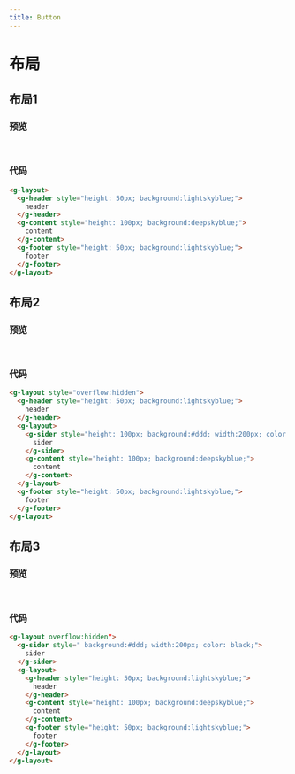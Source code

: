 ```yaml
---
title: Button
---
```


# 布局
## 布局1
### 预览
<br/>
<ClientOnly>
<layout-demos></layout-demos>
</ClientOnly>

### 代码

```HTML
<g-layout>
  <g-header style="height: 50px; background:lightskyblue;">
    header
  </g-header>
  <g-content style="height: 100px; background:deepskyblue;">
    content
  </g-content>
  <g-footer style="height: 50px; background:lightskyblue;">
    footer
  </g-footer>
</g-layout>
```

## 布局2
### 预览
<br/>
<ClientOnly>
<layout-demos-2></layout-demos-2>
</ClientOnly>

### 代码

```HTML
<g-layout style="overflow:hidden">
  <g-header style="height: 50px; background:lightskyblue;">
    header
  </g-header>
  <g-layout>
    <g-sider style="height: 100px; background:#ddd; width:200px; color: black;">
      sider
    </g-sider>
    <g-content style="height: 100px; background:deepskyblue;">
      content
    </g-content>
  </g-layout>
  <g-footer style="height: 50px; background:lightskyblue;">
    footer
  </g-footer>
</g-layout>
```

## 布局3
### 预览
<br/>
<ClientOnly>
<layout-demos-3></layout-demos-3>
</ClientOnly>

### 代码
```HTML
<g-layout overflow:hidden">
  <g-sider style=" background:#ddd; width:200px; color: black;">
    sider
  </g-sider>
  <g-layout>
    <g-header style="height: 50px; background:lightskyblue;">
      header
    </g-header>
    <g-content style="height: 100px; background:deepskyblue;">
      content
    </g-content>
    <g-footer style="height: 50px; background:lightskyblue;">
      footer
    </g-footer>
  </g-layout>
</g-layout>
```
